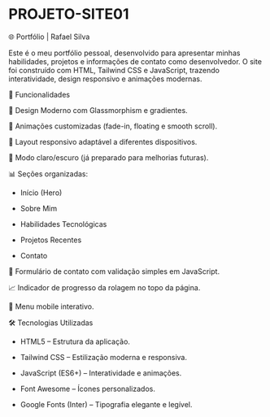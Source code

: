 # PROJETO-SITE01
🌐 Portfólio | Rafael Silva

Este é o meu portfólio pessoal, desenvolvido para apresentar minhas habilidades, projetos e informações de contato como desenvolvedor.
O site foi construído com HTML, Tailwind CSS e JavaScript, trazendo interatividade, design responsivo e animações modernas.

🚀 Funcionalidades

🎨 Design Moderno com Glassmorphism e gradientes.

🌌 Animações customizadas (fade-in, floating e smooth scroll).

📱 Layout responsivo adaptável a diferentes dispositivos.

🌙 Modo claro/escuro (já preparado para melhorias futuras).

📊 Seções organizadas:

- Início (Hero)

- Sobre Mim

- Habilidades Tecnológicas

- Projetos Recentes

- Contato

📨 Formulário de contato com validação simples em JavaScript.

📈 Indicador de progresso da rolagem no topo da página.

📱 Menu mobile interativo.

🛠️ Tecnologias Utilizadas

- HTML5 – Estrutura da aplicação.

- Tailwind CSS – Estilização moderna e responsiva.

- JavaScript (ES6+) – Interatividade e animações.

- Font Awesome – Ícones personalizados.

- Google Fonts (Inter) – Tipografia elegante e legível.
